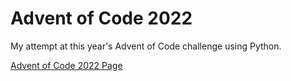 # Advent of Code 2022

My attempt at this year's Advent of Code challenge using Python.

[Advent of Code 2022 Page](https://adventofcode.com/)